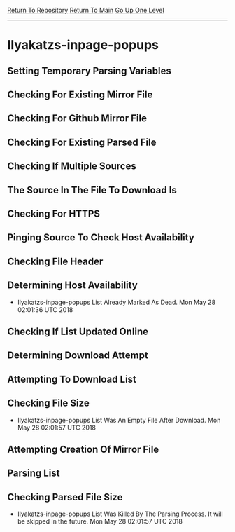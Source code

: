 [Return To Repository](https://github.com/deathbybandaid/piholeparser/)
[Return To Main](https://github.com/deathbybandaid/piholeparser/blob/master/RecentRunLogs/Mainlog.md)
[Go Up One Level](https://github.com/deathbybandaid/piholeparser/blob/master/RecentRunLogs/TopLevelScripts/30-Processing-External-Blacklists.md)
____________________________________
# Ilyakatzs-inpage-popups
## Setting Temporary Parsing Variables
## Checking For Existing Mirror File
## Checking For Github Mirror File
## Checking For Existing Parsed File
## Checking If Multiple Sources
## The Source In The File To Download Is
## Checking For HTTPS
## Pinging Source To Check Host Availability
## Checking File Header
## Determining Host Availability
* Ilyakatzs-inpage-popups List Already Marked As Dead. Mon May 28 02:01:36 UTC 2018
## Checking If List Updated Online
## Determining Download Attempt
## Attempting To Download List
## Checking File Size
* Ilyakatzs-inpage-popups List Was An Empty File After Download. Mon May 28 02:01:57 UTC 2018
## Attempting Creation Of Mirror File
## Parsing List
## Checking Parsed File Size
* Ilyakatzs-inpage-popups List Was Killed By The Parsing Process. It will be skipped in the future. Mon May 28 02:01:57 UTC 2018
